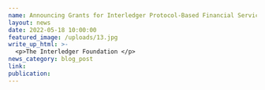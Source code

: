 ```yaml
---
name: Announcing Grants for Interledger Protocol-Based Financial Services 
layout: news
date: 2022-05-18 10:00:00
featured_image: /uploads/13.jpg
write_up_html: >-
  <p>The Interledger Foundation </p>
news_category: blog_post
link:
publication:
---
```


